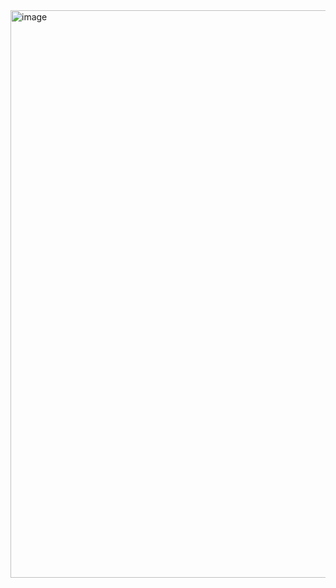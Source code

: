 <img width="1912" height="908" alt="image" src="https://github.com/user-attachments/assets/0ce5e3f1-185d-4708-98fd-0a4c2afe831a" />
